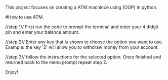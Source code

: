 This project focuses on creating a ATM machince using (OOP) in python.

#How to use ATM.

//step 1// First run the code to prompt the terminal and enter your 4 didgit pin and enter 
your balance amount.

//step 2// Enter any key that is shown to choose the option you want to use. Example: the key '2' will allow you to withdraw money from your account.

//step 3// follow the instructions for the selected option. Once finished and returned back to the menu prompt repeat step 2.

Enjoy!
